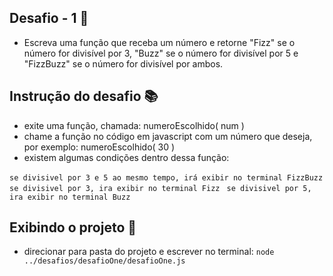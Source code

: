 ## Desafio - 1 🏁

- Escreva uma função que receba um número e retorne "Fizz" se o número for divisível por 3, "Buzz" se o número for divisível por 5 e "FizzBuzz" se o número for divisível por ambos.

## Instrução do desafio 📚

- exite uma função, chamada: numeroEscolhido( num )
- chame a função no código em javascript com um número que deseja, por exemplo: numeroEscolhido( 30 )
- existem algumas condições dentro dessa função:

`se divisivel por 3 e 5 ao mesmo tempo, irá exibir no terminal FizzBuzz`
` se divisivel por 3, ira exibir no terminal Fizz`
` se divisivel por 5, ira exibir no terminal Buzz`

## Exibindo o projeto 🎥

- direcionar para pasta do projeto e escrever no terminal:
  ``node ../desafios/desafioOne/desafioOne.js``
